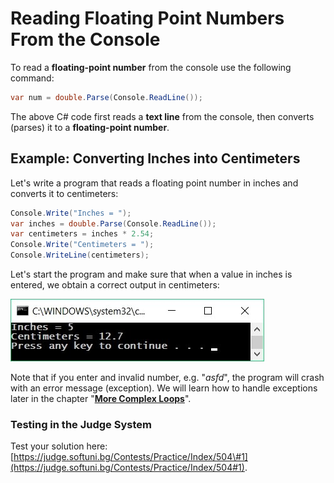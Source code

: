 # Reading Floating Point Numbers From the Console

To read a **floating-point number** from the console use the following command:

```csharp
var num = double.Parse(Console.ReadLine());
```

The above C\# code first reads a **text line** from the console, then converts \(parses\) it to a **floating-point number**.

## Example: Converting Inches into Centimeters

Let's write a program that reads a floating point number in inches and converts it to centimeters:

```csharp
Console.Write("Inches = ");              
var inches = double.Parse(Console.ReadLine());
var centimeters = inches * 2.54;
Console.Write("Centimeters = ");
Console.WriteLine(centimeters);
```

Let's start the program and make sure that when a value in inches is entered, we obtain a correct output in centimeters:

![](/assets/chapter-2-images/00.Inches-to-centimeters-01.jpg)

Note that if you enter and invalid number, e.g. "_asfd_", the program will crash with an error message \(exception\). We will learn how to handle exceptions later in the chapter "[**More Complex Loops**](/Content/Chapter-7-1-complex-loops/overview.md)".

### Testing in the Judge System

Test your solution here: [https://judge.softuni.bg/Contests/Practice/Index/504\#1](https://judge.softuni.bg/Contests/Practice/Index/504#1).

